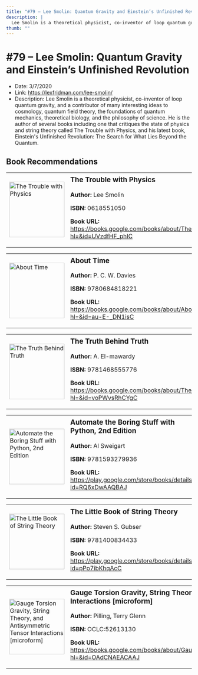 ```yaml
---
title: "#79 – Lee Smolin: Quantum Gravity and Einstein’s Unfinished Revolution"
description: |
  Lee Smolin is a theoretical physicist, co-inventor of loop quantum gravity, and a contributor of many interesting ideas to cosmology, quantum field theory, the foundations of quantum mechanics, theoretical biology, and the philosophy of science. He is the author of several books including one that critiques the state of physics and string theory called The Trouble with Physics, and his latest book, Einstein's Unfinished Revolution: The Search for What Lies Beyond the Quantum."
thumb: ""
---
```


# #79 – Lee Smolin: Quantum Gravity and Einstein’s Unfinished Revolution

  - Date: 3/7/2020
  - Link: https://lexfridman.com/lee-smolin/
  - Description: Lee Smolin is a theoretical physicist, co-inventor of loop quantum gravity, and a contributor of many interesting ideas to cosmology, quantum field theory, the foundations of quantum mechanics, theoretical biology, and the philosophy of science. He is the author of several books including one that critiques the state of physics and string theory called The Trouble with Physics, and his latest book, Einstein's Unfinished Revolution: The Search for What Lies Beyond the Quantum.

## Book Recommendations

<table style="border: none;"><tr style="border: none;"><td style="border: none;"><img src="https://books.google.com/books/content?id=UVzdfHF_phIC&printsec=frontcover&img=1&zoom=1&edge=curl&source=gbs_api" alt="The Trouble with Physics" width="150" style="vertical-align: top;"></td><td style="border: none; vertical-align: top;"><h3 style='margin-top: 5'>The Trouble with Physics</h3><p><strong>Author:</strong> Lee Smolin</p><p><strong>ISBN:</strong> 0618551050</p><p><strong>Book URL:</strong> <a href="https://books.google.com/books/about/The_Trouble_with_Physics.html?hl=&id=UVzdfHF_phIC">https://books.google.com/books/about/The_Trouble_with_Physics.html?hl=&id=UVzdfHF_phIC</a></p></td></tr></table>
<table style="border: none;"><tr style="border: none;"><td style="border: none;"><img src="https://books.google.com/books/content?id=au-E-_DN1isC&printsec=frontcover&img=1&zoom=1&edge=curl&source=gbs_api" alt="About Time" width="150" style="vertical-align: top;"></td><td style="border: none; vertical-align: top;"><h3 style='margin-top: 5'>About Time</h3><p><strong>Author:</strong> P. C. W. Davies</p><p><strong>ISBN:</strong> 9780684818221</p><p><strong>Book URL:</strong> <a href="https://books.google.com/books/about/About_Time.html?hl=&id=au-E-_DN1isC">https://books.google.com/books/about/About_Time.html?hl=&id=au-E-_DN1isC</a></p></td></tr></table>
<table style="border: none;"><tr style="border: none;"><td style="border: none;"><img src="https://books.google.com/books/content?id=voPWvsRhCYgC&printsec=frontcover&img=1&zoom=1&edge=curl&source=gbs_api" alt="The Truth Behind Truth" width="150" style="vertical-align: top;"></td><td style="border: none; vertical-align: top;"><h3 style='margin-top: 5'>The Truth Behind Truth</h3><p><strong>Author:</strong> A. El-mawardy</p><p><strong>ISBN:</strong> 9781468555776</p><p><strong>Book URL:</strong> <a href="https://books.google.com/books/about/The_Truth_Behind_Truth.html?hl=&id=voPWvsRhCYgC">https://books.google.com/books/about/The_Truth_Behind_Truth.html?hl=&id=voPWvsRhCYgC</a></p></td></tr></table>
<table style="border: none;"><tr style="border: none;"><td style="border: none;"><img src="https://books.google.com/books/content?id=RQ6xDwAAQBAJ&printsec=frontcover&img=1&zoom=1&edge=curl&source=gbs_api" alt="Automate the Boring Stuff with Python, 2nd Edition" width="150" style="vertical-align: top;"></td><td style="border: none; vertical-align: top;"><h3 style='margin-top: 5'>Automate the Boring Stuff with Python, 2nd Edition</h3><p><strong>Author:</strong> Al Sweigart</p><p><strong>ISBN:</strong> 9781593279936</p><p><strong>Book URL:</strong> <a href="https://play.google.com/store/books/details?id=RQ6xDwAAQBAJ">https://play.google.com/store/books/details?id=RQ6xDwAAQBAJ</a></p></td></tr></table>
<table style="border: none;"><tr style="border: none;"><td style="border: none;"><img src="https://books.google.com/books/content?id=pPo7ibKhqAcC&printsec=frontcover&img=1&zoom=1&edge=curl&source=gbs_api" alt="The Little Book of String Theory" width="150" style="vertical-align: top;"></td><td style="border: none; vertical-align: top;"><h3 style='margin-top: 5'>The Little Book of String Theory</h3><p><strong>Author:</strong> Steven S. Gubser</p><p><strong>ISBN:</strong> 9781400834433</p><p><strong>Book URL:</strong> <a href="https://play.google.com/store/books/details?id=pPo7ibKhqAcC">https://play.google.com/store/books/details?id=pPo7ibKhqAcC</a></p></td></tr></table>
<table style="border: none;"><tr style="border: none;"><td style="border: none;"><img src="None" alt="Gauge Torsion Gravity, String Theory, and Antisymmetric Tensor Interactions [microform]" width="150" style="vertical-align: top;"></td><td style="border: none; vertical-align: top;"><h3 style='margin-top: 5'>Gauge Torsion Gravity, String Theory, and Antisymmetric Tensor Interactions [microform]</h3><p><strong>Author:</strong> Pilling, Terry Glenn</p><p><strong>ISBN:</strong> OCLC:52613130</p><p><strong>Book URL:</strong> <a href="https://books.google.com/books/about/Gauge_Torsion_Gravity_String_Theory_and.html?hl=&id=OAdCNAEACAAJ">https://books.google.com/books/about/Gauge_Torsion_Gravity_String_Theory_and.html?hl=&id=OAdCNAEACAAJ</a></p></td></tr></table>
